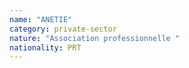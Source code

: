 ```yaml
---
name: "ANETIE"
category: private-sector
nature: "Association professionnelle "
nationality: PRT
---
```

